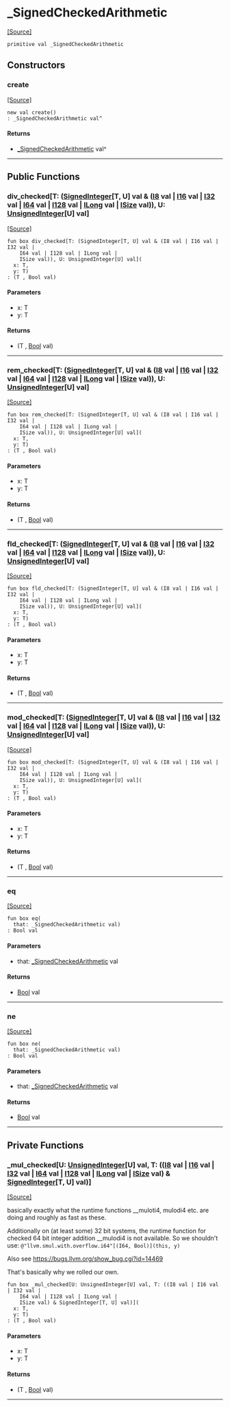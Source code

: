 # _SignedCheckedArithmetic
<span class="source-link">[[Source]](src/builtin/_arithmetic.md#L44)</span>
```pony
primitive val _SignedCheckedArithmetic
```

## Constructors

### create
<span class="source-link">[[Source]](src/builtin/_arithmetic.md#L44)</span>


```pony
new val create()
: _SignedCheckedArithmetic val^
```

#### Returns

* [_SignedCheckedArithmetic](builtin-_SignedCheckedArithmetic.md) val^

---

## Public Functions

### div_checked\[T: ([SignedInteger](builtin-SignedInteger.md)\[T, U\] val & ([I8](builtin-I8.md) val | [I16](builtin-I16.md) val | [I32](builtin-I32.md) val | [I64](builtin-I64.md) val | [I128](builtin-I128.md) val | [ILong](builtin-ILong.md) val | [ISize](builtin-ISize.md) val)), U: [UnsignedInteger](builtin-UnsignedInteger.md)\[U\] val\]
<span class="source-link">[[Source]](src/builtin/_arithmetic.md#L79)</span>


```pony
fun box div_checked[T: (SignedInteger[T, U] val & (I8 val | I16 val | I32 val | 
    I64 val | I128 val | ILong val | 
    ISize val)), U: UnsignedInteger[U] val](
  x: T,
  y: T)
: (T , Bool val)
```
#### Parameters

*   x: T
*   y: T

#### Returns

* (T , [Bool](builtin-Bool.md) val)

---

### rem_checked\[T: ([SignedInteger](builtin-SignedInteger.md)\[T, U\] val & ([I8](builtin-I8.md) val | [I16](builtin-I16.md) val | [I32](builtin-I32.md) val | [I64](builtin-I64.md) val | [I128](builtin-I128.md) val | [ILong](builtin-ILong.md) val | [ISize](builtin-ISize.md) val)), U: [UnsignedInteger](builtin-UnsignedInteger.md)\[U\] val\]
<span class="source-link">[[Source]](src/builtin/_arithmetic.md#L82)</span>


```pony
fun box rem_checked[T: (SignedInteger[T, U] val & (I8 val | I16 val | I32 val | 
    I64 val | I128 val | ILong val | 
    ISize val)), U: UnsignedInteger[U] val](
  x: T,
  y: T)
: (T , Bool val)
```
#### Parameters

*   x: T
*   y: T

#### Returns

* (T , [Bool](builtin-Bool.md) val)

---

### fld_checked\[T: ([SignedInteger](builtin-SignedInteger.md)\[T, U\] val & ([I8](builtin-I8.md) val | [I16](builtin-I16.md) val | [I32](builtin-I32.md) val | [I64](builtin-I64.md) val | [I128](builtin-I128.md) val | [ILong](builtin-ILong.md) val | [ISize](builtin-ISize.md) val)), U: [UnsignedInteger](builtin-UnsignedInteger.md)\[U\] val\]
<span class="source-link">[[Source]](src/builtin/_arithmetic.md#L85)</span>


```pony
fun box fld_checked[T: (SignedInteger[T, U] val & (I8 val | I16 val | I32 val | 
    I64 val | I128 val | ILong val | 
    ISize val)), U: UnsignedInteger[U] val](
  x: T,
  y: T)
: (T , Bool val)
```
#### Parameters

*   x: T
*   y: T

#### Returns

* (T , [Bool](builtin-Bool.md) val)

---

### mod_checked\[T: ([SignedInteger](builtin-SignedInteger.md)\[T, U\] val & ([I8](builtin-I8.md) val | [I16](builtin-I16.md) val | [I32](builtin-I32.md) val | [I64](builtin-I64.md) val | [I128](builtin-I128.md) val | [ILong](builtin-ILong.md) val | [ISize](builtin-ISize.md) val)), U: [UnsignedInteger](builtin-UnsignedInteger.md)\[U\] val\]
<span class="source-link">[[Source]](src/builtin/_arithmetic.md#L88)</span>


```pony
fun box mod_checked[T: (SignedInteger[T, U] val & (I8 val | I16 val | I32 val | 
    I64 val | I128 val | ILong val | 
    ISize val)), U: UnsignedInteger[U] val](
  x: T,
  y: T)
: (T , Bool val)
```
#### Parameters

*   x: T
*   y: T

#### Returns

* (T , [Bool](builtin-Bool.md) val)

---

### eq
<span class="source-link">[[Source]](src/builtin/_arithmetic.md#L45)</span>


```pony
fun box eq(
  that: _SignedCheckedArithmetic val)
: Bool val
```
#### Parameters

*   that: [_SignedCheckedArithmetic](builtin-_SignedCheckedArithmetic.md) val

#### Returns

* [Bool](builtin-Bool.md) val

---

### ne
<span class="source-link">[[Source]](src/builtin/_arithmetic.md#L45)</span>


```pony
fun box ne(
  that: _SignedCheckedArithmetic val)
: Bool val
```
#### Parameters

*   that: [_SignedCheckedArithmetic](builtin-_SignedCheckedArithmetic.md) val

#### Returns

* [Bool](builtin-Bool.md) val

---

## Private Functions

### _mul_checked\[U: [UnsignedInteger](builtin-UnsignedInteger.md)\[U\] val, T: (([I8](builtin-I8.md) val | [I16](builtin-I16.md) val | [I32](builtin-I32.md) val | [I64](builtin-I64.md) val | [I128](builtin-I128.md) val | [ILong](builtin-ILong.md) val | [ISize](builtin-ISize.md) val) & [SignedInteger](builtin-SignedInteger.md)\[T, U\] val)\]
<span class="source-link">[[Source]](src/builtin/_arithmetic.md#L45)</span>


basically exactly what the runtime functions __muloti4, mulodi4 etc. are doing
and roughly as fast as these.

Additionally on (at least some) 32 bit systems, the runtime function for checked 64 bit integer addition __mulodi4 is not available.
So we shouldn't use: `@"llvm.smul.with.overflow.i64"[(I64, Bool)](this, y)`

Also see https://bugs.llvm.org/show_bug.cgi?id=14469

That's basically why we rolled our own.


```pony
fun box _mul_checked[U: UnsignedInteger[U] val, T: ((I8 val | I16 val | I32 val | 
    I64 val | I128 val | ILong val | 
    ISize val) & SignedInteger[T, U] val)](
  x: T,
  y: T)
: (T , Bool val)
```
#### Parameters

*   x: T
*   y: T

#### Returns

* (T , [Bool](builtin-Bool.md) val)

---

